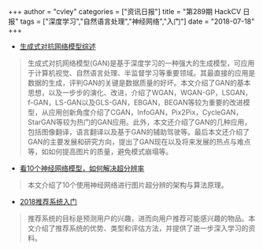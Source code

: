 +++
author = "cvley"
categories = ["资讯日报"]
title = "第289期 HackCV 日报"
tags = ["深度学习","自然语言处理","神经网络","入门"]
date = "2018-07-18"
+++

- [生成式对抗网络模型综述](https://mp.weixin.qq.com/s/e9wMKj8SgjtEWB9U7MM-9w?from=hackcv&hmsr=hackcv.com&utm_medium=hackcv.com&utm_source=hackcv.com)

> 生成式对抗网络模型(GAN)是基于深度学习的一种强大的生成模型，可应用于计算机视觉、自然语言处理、半监督学习等重要领域。其最直接的应用是数据的生成，评判GAN的关键是数据质量的好坏。本文介绍了GAN的基本思想，以及一步步的演化、改进，介绍了WGAN，WGAN-GP，LSGAN，f-GAN，LS-GAN以及GLS-GAN，EBGAN，BEGAN等较为重要的改进模型，从应用创新角度介绍了CGAN，InfoGAN，Pix2Pix，CycleGAN，StarGAN等较为热门的GAN应用。此外，本文还介绍了GAN的几种应用，包括图像翻译，语言翻译以及基于GAN的辅助驾驶等。最后本文还介绍了GAN的主要发展和研究方向，提出了GAN现在以及将来发展的热点与难点等，如如何提高图片的质量，避免模式崩塌等。

- [看10个神经网络模型，如何解决超分辨率](https://zhuanlan.zhihu.com/p/39668882?from=hackcv&hmsr=hackcv.com&utm_medium=hackcv.com&utm_source=hackcv.com)

> 本文介绍了10个使用神经网络进行图片超分辨的架构与算法原理。

- [2018推荐系统入门](https://tryolabs.com/blog/introduction-to-recommender-systems/?from=hackcv&hmsr=hackcv.com&utm_medium=hackcv.com&utm_source=hackcv.com)

> 推荐系统的目标是预测用户的兴趣，进而向用户推荐可能感兴趣的物品。本文介绍了推荐系统的优势、类型和评估方法，并提供了进一步深入学习的资料。

